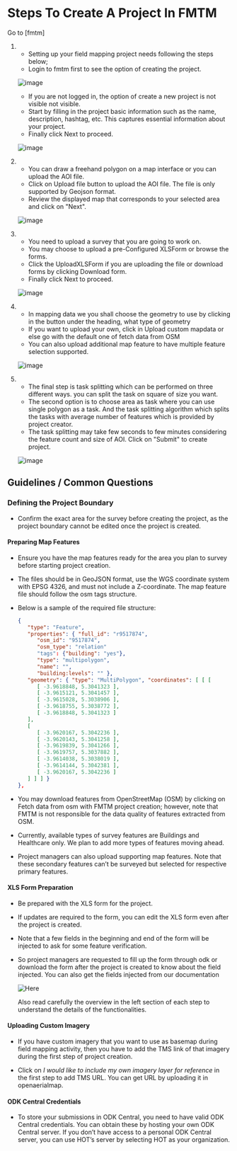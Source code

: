 # Steps To Create A Project In FMTM

Go to [fmtm]

1. - Setting up your field mapping project needs following the steps below;
   - Login to fmtm first to see the option of creating the project.

    ![image](https://github.com/user-attachments/assets/6bf8604b-d44c-4488-a8c6-5312fb75a975)

    - If you are not logged in, the option of create a new project is
      not visible not visible.
    - Start by filling in the project basic information such as the name,
      description,
      hashtag, etc. This captures essential information about your project.
    - Finally click Next to proceed.

    ![image](https://github.com/user-attachments/assets/c65c4ae2-d9be-4e45-ac71-a8b5653baba3)

2. - You can draw a freehand polygon on a map interface or you can upload
     the AOI file.
   - Click on Upload file button to upload the AOI file. The file is only
      supported by Geojson format.
   - Review the displayed map that corresponds to your selected area and
     click on "Next".

    ![image](https://github.com/user-attachments/assets/64aeda34-c682-4fdc-8c2f-1fd83e29c61f)

3. - You need to upload a survey that you are going to work on.
   - You may choose to upload a pre-Configured XLSForm or browse the forms.
   - Click the UploadXLSForm if you are uploading the file or download forms
     by  clicking Download form.
   - Finally click Next to proceed.

    ![image](https://github.com/user-attachments/assets/cdf1e050-42ec-4149-bf97-0d841bc5117f)

4. - In mapping data we you shall choose the geometry to use by clicking in
     the button under
      the heading, what type of geometry
   - If you want to upload your own, click in Upload custom mapdata or else
     go with the default
      one of fetch data from OSM
   - You can also upload additional map feature to have multiple feature
      selection supported.

    ![image](https://github.com/user-attachments/assets/8df7c0fc-9a14-4d2d-bfdf-9fb8d9e92b89)

5. - The final step is task splitting which can be performed on three
      different ways. you
      can split the task on square of size you want.
   - The second option is to choose area as task where you can use single
      polygon as a task. And the task splitting algorithm which splits
      the tasks with average number of features which is provided by project
      creator.
   - The task splitting may take few seconds to few minutes considering
    the feature count and size of AOI. Click on "Submit" to create project.

    ![image](https://github.com/user-attachments/assets/7eeaf7ed-c13d-4444-aeeb-d71aed4fee8e)

## Guidelines / Common Questions

### Defining the Project Boundary

- Confirm the exact area for the survey before creating the project,
  as the project boundary cannot be edited once the project is created.

#### Preparing Map Features

- Ensure you have the map features ready for the area you plan to
  survey before starting project creation.
- The files should be in GeoJSON format, use the WGS coordinate
  system with EPSG 4326, and must not include a Z-coordinate.
  The map feature file should follow the osm tags structure.
- Below is a sample of the required file structure:

    ```json
    {
       "type": "Feature",
       "properties": { "full_id": "r9517874",
          "osm_id": "9517874",
          "osm_type": "relation"
          "tags": {"building": "yes"},
          "type": "multipolygon",
          "name": "",
          "building:levels": "" },
       "geometry": { "type": "MultiPolygon", "coordinates": [ [ [
          [ -3.9618848, 5.3041323 ],
          [ -3.9615121, 5.3041457 ],
          [ -3.9615028, 5.3038906 ],
          [ -3.9618755, 5.3038772 ],
          [ -3.9618848, 5.3041323 ]
       ],
       [
          [ -3.9620167, 5.3042236 ],
          [ -3.9620143, 5.3041258 ],
          [ -3.9619839, 5.3041266 ],
          [ -3.9619757, 5.3037882 ],
          [ -3.9614038, 5.3038019 ],
          [ -3.9614144, 5.3042381 ],
          [ -3.9620167, 5.3042236 ]
       ] ] ] }
    },
    ```

- You may download features from OpenStreetMap (OSM) by clicking on
  Fetch data from osm with FMTM project creation; however, note that
  FMTM is not responsible for the data quality of features extracted
   from OSM.
- Currently, available types of survey features are Buildings and
  Healthcare only. We plan to add more types of features moving ahead.
- Project managers can also upload supporting map features. Note that
  these secondary features can’t be surveyed but selected for respective
  primary features.

#### XLS Form Preparation

- Be prepared with the XLS form for the project.
- If updates are required to the form, you can edit the XLS form even
  after the project is created.
- Note that a few fields in the beginning and end of the form will be
  injected to ask for some feature verification.
- So project managers are requested to fill up the form through odk
  or download the form after the project is created to know about the
  field injected. You can also get the fields injected from our documentation

     ![Here](https://docs.fmtm.dev/manuals/xlsform-design/#injected-fields-in-the-fmtm-xls-form)

  Also read carefully the overview in the left section of each step to
   understand the details
   of the functionalities.

#### Uploading Custom Imagery

- If you have custom imagery that you want to use as basemap during field
  mapping activity, then you have to add the TMS link of that imagery
  during the first step of project creation.

- Click on _I would like to include my own imagery layer for reference_
  in the first step to add TMS URL. You can get URL by uploading it in
  openaerialmap.

#### ODK Central Credentials

- To store your submissions in ODK Central, you need to have valid
  ODK Central credentials. You can obtain these by hosting your own
  ODK Central server. If you don’t have access to a personal ODK Central
  server, you can use HOT’s server by selecting HOT as your organization.
